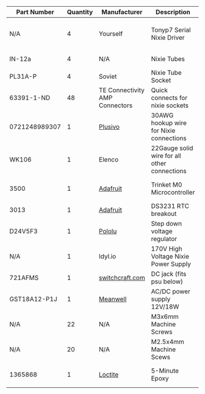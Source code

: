 |   Part Number  |Quantity|Manufacturer|Description|Source|
|--------------|--------|------------|-----------|-------|
|N/A             | 4      | Yourself   | Tonyp7 Serial Nixie Driver  | you can find the plans [here](https://github.com/tonyp7/SerialNixieDriver)|
|  IN-12a |4 | N/A  |  Nixie Tubes |  [Tubes-Store](https://tubes-store.com) |
| PL31A-P  |  4 | Soviet   |  Nixie Tube Socket | [Tubes-Store](https://tubes-store.com)  |
| 63391-1-ND   | 48  |   	TE Connectivity AMP Connectors |  Quick connects for nixie sockets | [Digikey](https://www.digikey.com/products/en?keywords=63391-1-ND)  |
| 0721248989307|1|[Plusivo](www.plusivo.com)| 30AWG hookup wire for Nixie connections| [Amazon Page](https://www.amazon.com/gp/product/B07T1MR9C4)|
|WK106| 1| Elenco | 22Gauge solid wire for all other connections| | just easier to use for and a bit more robust for higher current draw before voltage boost|
| 3500 | 1 | [Adafruit](www.adafruit.com) | Trinket M0 Microcontroller | [Adafruit Trinket M0](https://www.adafruit.com/product/3500#description)|
| 3013 | 1 | [Adafruit](www.adafruit.com) | DS3231 RTC breakout | [Adafruit DS3231](https://www.adafruit.com/product/3013)|
| D24V5F3 | 1 | [Pololu](www.pololu.com) | Step down voltage regulator | [Pololu](https://www.pololu.com/product/2842)|
| N/A | 1 | Idyl.io | 170V High Voltage Nixie Power Supply | [Tindie](https://www.tindie.com/products/tonyp7/170v-high-voltage-nixie-power-supply/#product-description) |
|721AFMS | 1 | [switchcraft.com](www.switchcraft.com) | DC jack (fits psu below) | [Digikey](https://www.digikey.com/products/en?keywords=SC3721-ND) |
|  	GST18A12-P1J | 1 | [Meanwell](https://www.meanwellusa.com/) | AC/DC power supply 12V/18W | [Digikey](https://www.digikey.com/products/en?keywords=1866-2052-ND)|
| N/A | 22 | N/A | M3x6mm Machine Screws | [Bolt Depot](https://www.boltdepot.com/Catalog.aspx?gclid=Cj0KCQjwka_1BRCPARIsAMlUmEpf-qP8lrY5d7OFf96GzSNQEXNjat4Qg3AjAbasrSeHtTFBb57ZHrwaAlMAEALw_wcB) |
| N/A | 20 | N/A | M2.5x4mm Machine Scews | [Bolt Depot](https://www.boltdepot.com/Catalog.aspx?gclid=Cj0KCQjwka_1BRCPARIsAMlUmEpf-qP8lrY5d7OFf96GzSNQEXNjat4Qg3AjAbasrSeHtTFBb57ZHrwaAlMAEALw_wcB)|
| 1365868 | 1 | [Loctite](https://www.loctiteproducts.com/en.html?utm_source=loctite.com&utm_medium=redirect&utm_campaign=301_redirect) | 5-Minute Epoxy | Home Depot has it |
